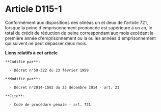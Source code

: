 # Article D115-1

Conformément aux dispositions des alinéas un et deux de l'article 721, lorsque la peine d'emprisonnement prononcée est
supérieure à un an, le total du crédit de réduction de peine correspondant aux mois excédant la première année
d'emprisonnement ou la ou les années d'emprisonnement qui suivent ne peut dépasser deux mois.

**Liens relatifs à cet article**

	**Codifié par**:

	  - Décret n°59-322 du 23 février 1959

	**Modifié par**:

	  - Décret n°2014-1582 du 23 décembre 2014 - art. 21

	**Cite**:

	  - Code de procédure pénale - art. 721
